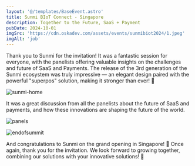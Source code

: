 ```yaml
---
layout: '@/templates/BaseEvent.astro'
title: Sunmi BIoT Connect - Singapore
description: Together to the Future, SaaS + Payment
pubDate: 2024-10-01
imgSrc: 'https://cdn.oskadev.com/assets/events/sunmibiot2024/1.jpeg'
imgAlt: 'job'
---
```


Thank you to Sunmi for the invitation! It was a fantastic session for everyone, with the panelists offering valuable insights on the challenges and future of SaaS and Payments. The release of the 3rd generation of the Sunmi ecosystem was truly impressive — an elegant design paired with the powerful "superpos" solution, making it stronger than ever! 💪

![sunmi-home](https://cdn.oskadev.com/assets/events/sunmibiot2024/2.jpeg)


It was a great discussion from all the panelists about the future of SaaS and payments, and how these innovations are shaping the future of the world.

![panels](https://cdn.oskadev.com/assets/events/sunmibiot2024/3.jpeg)

![endofsummit](https://cdn.oskadev.com/assets/events/sunmibiot2024/4.jpeg)

And congratulations to Sunmi on the grand opening in Singapore! 🎉 Once again, thank you for the invitation. We look forward to growing together, combining our solutions with your innovative solutions! 🌟


